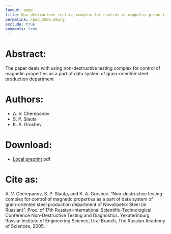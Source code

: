 ```yaml
---
layout: page
title: Non-destructive testing complex for control of magnetic properties as a part of data system of grain-oriented steel production department of Novolipetsk Steel (in Russian)
permalink: /pub_2005_eburg
exclude: true
comments: true
---
```

# Abstract:
The paper deals with using non-destructive testing complex for control of magnetic properties as a part of data system of grain-oriented steel production department

# Authors:
* A. V. Cherepanov
* S. P. Slauta
* K. A. Groshev

# Download:
* [Local preprint](/assets/groshev05conf_eburg.pdf) pdf

# Cite as:

A. V. Cherepanov, S. P. Slauta, and K. A. Groshev. “Non-destructive testing complex for control of magnetic properties as a part of data system of grain-oriented steel production department of Novolipetsk Steel (in Russian)”. Proc. of 17th Russian-International Scientific-Technological Conference Non-Destructive Testing and Diagnostics. Yekaterinburg, Russia: Institute of Engineering Science, Ural Branch, The Russian Academy of Sciences, 2005.